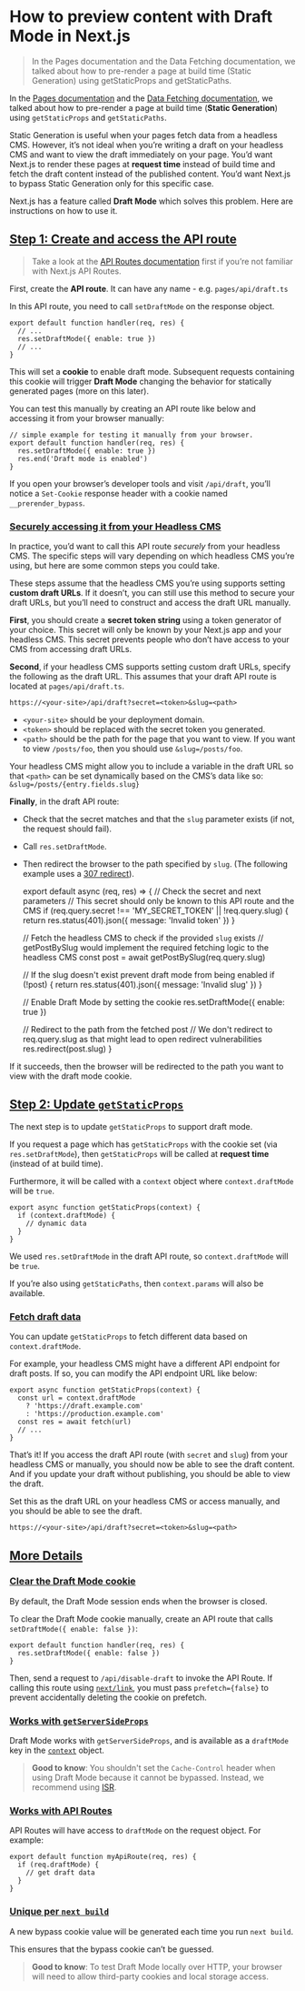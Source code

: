 # How to preview content with Draft Mode in Next.js

> In the Pages documentation and the Data Fetching documentation, we talked about how to pre-render a page at build time (Static Generation) using getStaticProps and getStaticPaths.



In the [Pages documentation](/docs/pages/building-your-application/routing/pages-and-layouts) and the [Data Fetching documentation](/docs/pages/building-your-application/data-fetching), we talked about how to pre-render a page at build time (**Static Generation**) using `getStaticProps` and `getStaticPaths`.

Static Generation is useful when your pages fetch data from a headless CMS. However, it’s not ideal when you’re writing a draft on your headless CMS and want to view the draft immediately on your page. You’d want Next.js to render these pages at **request time** instead of build time and fetch the draft content instead of the published content. You’d want Next.js to bypass Static Generation only for this specific case.

Next.js has a feature called **Draft Mode** which solves this problem. Here are instructions on how to use it.

## [Step 1: Create and access the API route](#step-1-create-and-access-the-api-route)

> Take a look at the [API Routes documentation](/docs/pages/building-your-application/routing/api-routes) first if you’re not familiar with Next.js API Routes.

First, create the **API route**. It can have any name - e.g. `pages/api/draft.ts`

In this API route, you need to call `setDraftMode` on the response object.

    export default function handler(req, res) {
      // ...
      res.setDraftMode({ enable: true })
      // ...
    }

This will set a **cookie** to enable draft mode. Subsequent requests containing this cookie will trigger **Draft Mode** changing the behavior for statically generated pages (more on this later).

You can test this manually by creating an API route like below and accessing it from your browser manually:

    // simple example for testing it manually from your browser.
    export default function handler(req, res) {
      res.setDraftMode({ enable: true })
      res.end('Draft mode is enabled')
    }

If you open your browser’s developer tools and visit `/api/draft`, you’ll notice a `Set-Cookie` response header with a cookie named `__prerender_bypass`.

### [Securely accessing it from your Headless CMS](#securely-accessing-it-from-your-headless-cms)

In practice, you’d want to call this API route _securely_ from your headless CMS. The specific steps will vary depending on which headless CMS you’re using, but here are some common steps you could take.

These steps assume that the headless CMS you’re using supports setting **custom draft URLs**. If it doesn’t, you can still use this method to secure your draft URLs, but you’ll need to construct and access the draft URL manually.

**First**, you should create a **secret token string** using a token generator of your choice. This secret will only be known by your Next.js app and your headless CMS. This secret prevents people who don’t have access to your CMS from accessing draft URLs.

**Second**, if your headless CMS supports setting custom draft URLs, specify the following as the draft URL. This assumes that your draft API route is located at `pages/api/draft.ts`.

    https://<your-site>/api/draft?secret=<token>&slug=<path>

*   `<your-site>` should be your deployment domain.
*   `<token>` should be replaced with the secret token you generated.
*   `<path>` should be the path for the page that you want to view. If you want to view `/posts/foo`, then you should use `&slug=/posts/foo`.

Your headless CMS might allow you to include a variable in the draft URL so that `<path>` can be set dynamically based on the CMS’s data like so: `&slug=/posts/{entry.fields.slug}`

**Finally**, in the draft API route:

*   Check that the secret matches and that the `slug` parameter exists (if not, the request should fail).

*   Call `res.setDraftMode`.
*   Then redirect the browser to the path specified by `slug`. (The following example uses a [307 redirect](https://developer.mozilla.org/docs/Web/HTTP/Status/307)).

    export default async (req, res) => {
      // Check the secret and next parameters
      // This secret should only be known to this API route and the CMS
      if (req.query.secret !== 'MY_SECRET_TOKEN' || !req.query.slug) {
        return res.status(401).json({ message: 'Invalid token' })
      }
     
      // Fetch the headless CMS to check if the provided `slug` exists
      // getPostBySlug would implement the required fetching logic to the headless CMS
      const post = await getPostBySlug(req.query.slug)
     
      // If the slug doesn't exist prevent draft mode from being enabled
      if (!post) {
        return res.status(401).json({ message: 'Invalid slug' })
      }
     
      // Enable Draft Mode by setting the cookie
      res.setDraftMode({ enable: true })
     
      // Redirect to the path from the fetched post
      // We don't redirect to req.query.slug as that might lead to open redirect vulnerabilities
      res.redirect(post.slug)
    }

If it succeeds, then the browser will be redirected to the path you want to view with the draft mode cookie.

## [Step 2: Update `getStaticProps`](#step-2-update-getstaticprops)

The next step is to update `getStaticProps` to support draft mode.

If you request a page which has `getStaticProps` with the cookie set (via `res.setDraftMode`), then `getStaticProps` will be called at **request time** (instead of at build time).

Furthermore, it will be called with a `context` object where `context.draftMode` will be `true`.

    export async function getStaticProps(context) {
      if (context.draftMode) {
        // dynamic data
      }
    }

We used `res.setDraftMode` in the draft API route, so `context.draftMode` will be `true`.

If you’re also using `getStaticPaths`, then `context.params` will also be available.

### [Fetch draft data](#fetch-draft-data)

You can update `getStaticProps` to fetch different data based on `context.draftMode`.

For example, your headless CMS might have a different API endpoint for draft posts. If so, you can modify the API endpoint URL like below:

    export async function getStaticProps(context) {
      const url = context.draftMode
        ? 'https://draft.example.com'
        : 'https://production.example.com'
      const res = await fetch(url)
      // ...
    }

That’s it! If you access the draft API route (with `secret` and `slug`) from your headless CMS or manually, you should now be able to see the draft content. And if you update your draft without publishing, you should be able to view the draft.

Set this as the draft URL on your headless CMS or access manually, and you should be able to see the draft.

    https://<your-site>/api/draft?secret=<token>&slug=<path>

## [More Details](#more-details)

### [Clear the Draft Mode cookie](#clear-the-draft-mode-cookie)

By default, the Draft Mode session ends when the browser is closed.

To clear the Draft Mode cookie manually, create an API route that calls `setDraftMode({ enable: false })`:

    export default function handler(req, res) {
      res.setDraftMode({ enable: false })
    }

Then, send a request to `/api/disable-draft` to invoke the API Route. If calling this route using [`next/link`](/docs/pages/api-reference/components/link), you must pass `prefetch={false}` to prevent accidentally deleting the cookie on prefetch.

### [Works with `getServerSideProps`](#works-with-getserversideprops)

Draft Mode works with `getServerSideProps`, and is available as a `draftMode` key in the [`context`](about:/docs/pages/api-reference/functions/get-server-side-props#context-parameter) object.

> **Good to know**: You shouldn't set the `Cache-Control` header when using Draft Mode because it cannot be bypassed. Instead, we recommend using [ISR](/docs/pages/building-your-application/data-fetching/incremental-static-regeneration).

### [Works with API Routes](#works-with-api-routes)

API Routes will have access to `draftMode` on the request object. For example:

    export default function myApiRoute(req, res) {
      if (req.draftMode) {
        // get draft data
      }
    }

### [Unique per `next build`](#unique-per-next-build)

A new bypass cookie value will be generated each time you run `next build`.

This ensures that the bypass cookie can’t be guessed.

> **Good to know**: To test Draft Mode locally over HTTP, your browser will need to allow third-party cookies and local storage access.

